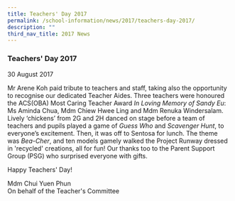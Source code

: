 ```yaml
---
title: Teachers' Day 2017
permalink: /school-information/news/2017/teachers-day-2017/
description: ""
third_nav_title: 2017 News
---
```

### **Teachers' Day 2017**
30 August 2017

Mr Arene Koh paid tribute to teachers and staff, taking also the opportunity to recognise our dedicated Teacher Aides. Three teachers were honoured the ACS(OBA) Most Caring Teacher Award _In Loving Memory of Sandy Eu_: Ms Aminda Chua, Mdm Chiew Hwee Ling and Mdm Renuka Windersalam. Lively ‘chickens’ from 2G and 2H danced on stage before a team of teachers and pupils played a game of _Guess Who_ and _Scavenger Hunt_, to everyone’s excitement. Then, it was off to Sentosa for lunch. The theme was _Bea-Cher_, and ten models gamely walked the Project Runway dressed in 'recycled' creations, all for fun! Our thanks too to the Parent Support Group (PSG) who surprised everyone with gifts. 

Happy Teachers' Day!

Mdm Chui Yuen Phun  <br>
On behalf of the Teacher's Committee